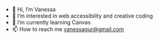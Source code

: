 - 👋 Hi, I’m Vanessa
- 👀 I’m interested in web accessibility and creative coding
- 🌱 I’m currently learning Canvas
- 📫 How to reach me vanessagur@gmail.com

